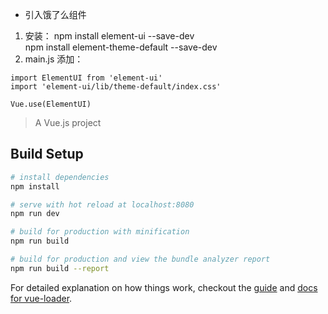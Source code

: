* 引入饿了么组件
1. 安装：
npm install element-ui --save-dev  
npm install element-theme-default --save-dev
2. main.js 添加：
```
import ElementUI from 'element-ui'
import 'element-ui/lib/theme-default/index.css'  

Vue.use(ElementUI)
```

> A Vue.js project

## Build Setup

``` bash
# install dependencies
npm install

# serve with hot reload at localhost:8080
npm run dev

# build for production with minification
npm run build

# build for production and view the bundle analyzer report
npm run build --report
```

For detailed explanation on how things work, checkout the [guide](http://vuejs-templates.github.io/webpack/) and [docs for vue-loader](http://vuejs.github.io/vue-loader).
